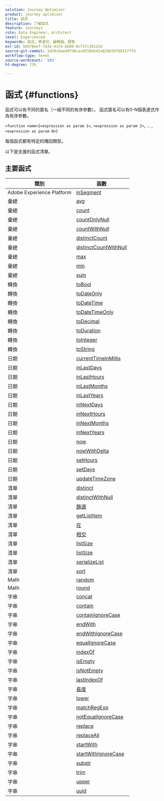 ```yaml
---
solution: Journey Optimizer
product: journey optimizer
title: 函式
description: 了解函式
feature: Journeys
role: Data Engineer, Architect
level: Experienced
keywords: 函式，表達式，編輯器，歷程
exl-id: 5b978eef-7d3e-41fe-bb08-0cf37c3b125d
source-git-commit: 1d30c6ae49fd0cac0559eb42a629b59708157f7d
workflow-type: tm+mt
source-wordcount: '183'
ht-degree: 73%

---
```


# 函式 {#functions}

函式可以有不同的簽名（一組不同的有序參數）。 函式簽名可以有0-N個表達式作為有序參數。

`<function name>`(`<expression as param 1>`, `<expression as param 2>`, ... ,`<expression as param N>`)

每個函式都有特定的傳回類型。

以下是支援的函式清單。

## 主要函式

| 類別 | 函數 |
|-------------|-----------------------|
| Adobe Experience Platform | [inSegment](../functions/functioninsegment.md) |
| 彙總 | [avg](../functions/functionavg.md) |
| 彙總 | [count](../functions/functioncount.md) |
| 彙總 | [countOnlyNull](../functions/functioncountonlynull.md) |
| 彙總 | [countWithNull](../functions/functioncountwithnull.md) |
| 彙總 | [distinctCount](../functions/functiondistinctcount.md) |
| 彙總 | [distinctCountWithNull](../functions/functiondistinctcountwithnull.md) |
| 彙總 | [max](../functions/functionmax.md) |
| 彙總 | [min](../functions/functionmin.md) |
| 彙總 | [sum](../functions/functionsum.md) |
| 轉換 | [toBool](../functions/functiontobool.md) |
| 轉換 | [toDateOnly](../functions/functiontodateonly.md) |
| 轉換 | [toDateTime](../functions/functiontodatetime.md) |
| 轉換 | [toDateTimeOnly](../functions/functiontodatetimeonly.md) |
| 轉換 | [toDecimal](../functions/functiontodecimal.md) |
| 轉換 | [toDuration](../functions/functiontoduration.md) |
| 轉換 | [toInteger](../functions/functiontointeger.md) |
| 轉換 | [toString](../functions/functiontostring.md) |
| 日期 | [currentTimeInMillis](../functions/functioncurrenttimeinmillis.md) |
| 日期 | [inLastDays](../functions/functioninlastdays.md) |
| 日期 | [inLastHours](../functions/functioninlasthours.md) |
| 日期 | [inLastMonths](../functions/functioninlastmonths.md) |
| 日期 | [inLastYears](../functions/functioninlastyears.md) |
| 日期 | [inNextDays](../functions/functioninnextdays.md) |
| 日期 | [inNextHours](../functions/functioninnexthours.md) |
| 日期 | [inNextMonths](../functions/functioninnextmonths.md) |
| 日期 | [inNextYears](../functions/functioninnextyears.md) |
| 日期 | [now](../functions/functionnow.md) |
| 日期 | [nowWithDelta](../functions/functionnowwithdelta.md) |
| 日期 | [setHours](../functions/functionsethours.md) |
| 日期 | [setDays](../functions/functionsetdays.md) |
| 日期 | [updateTimeZone](../functions/functionupdatetimezone.md) |
| 清單 | [distinct](../functions/functiondistinct.md) |
| 清單 | [distinctWithNull](../functions/functiondistinctwithnull.md) |
| 清單 | [篩選](../functions/functionfilter.md) |
| 清單 | [getListItem](../functions/functiongetlistitem.md) |
| 清單 | [在 ](../functions/functionin.md) |
| 清單 | [相交](../functions/functionintersect.md) |
| 清單 | [listSize](../functions/functionlimit.md) |
| 清單 | [listSize](../functions/functionlistsize.md) |
| 清單 | [serializeList](../functions/functionserializelist.md) |
| 清單 | [sort](../functions/functionsort.md) |
| Math | [random](../functions/functionrandom.md) |
| Math | [round](../functions/functionround.md) |
| 字串 | [concat](../functions/functionconcat.md) |
| 字串 | [contain](../functions/functioncontain.md) |
| 字串 | [containIgnoreCase](../functions/functioncontainwithignorecase.md) |
| 字串 | [endWith](../functions/functionendwith.md) |
| 字串 | [endWithIgnoreCase](../functions/functionendwithignorecase.md) |
| 字串 | [equalIgnoreCase](../functions/functionequalignorecase.md) |
| 字串 | [indexOf](../functions/functionindexof.md) |
| 字串 | [isEmpty](../functions/functionisempty.md) |
| 字串 | [isNotEmpty](../functions/functionisnotempty.md) |
| 字串 | [lastIndexOf](../functions/functionlastindexof.md) |
| 字串 | [長度](../functions/functionlength.md) |
| 字串 | [lower](../functions/functionlower.md) |
| 字串 | [matchRegExp](../functions/functionmatchregexp.md) |
| 字串 | [notEqualIgnoreCase](../functions/functionnotequalignorecase.md) |
| 字串 | [replace](../functions/functionreplace.md) |
| 字串 | [replaceAll](../functions/functionreplaceall.md) |
| 字串 | [startWith](../functions/functionstartwith.md) |
| 字串 | [startWithIgnoreCase](../functions/functionstartwithignorecase.md) |
| 字串 | [substr](../functions/functionsubstr.md) |
| 字串 | [trim](../functions/functiontrim.md) |
| 字串 | [upper](../functions/functionupper.md) |
| 字串 | [uuid](../functions/functionuuid.md) |
